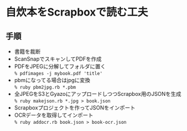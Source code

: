 <h1>自炊本をScrapboxで読む工夫</h1>

<h2>手順</h2>

<ul>
  <li>書籍を裁断</li>
  <li>ScanSnapでスキャンしてPDFを作成</li>
  <li>PDFをJPEGに分解してフォルダに置く<br>
    <code>% pdfimages -j mybook.pdf 'title'</code>
  </li>
  <li>pbmになってる場合はjpgに変換<br>
    <code>% ruby pbm2jpg.rb *.pbm</code><br>
  </li>
  <li>全JPEGをS3とGyazoにアップロードしつつScrapbox用のJSONを生成<br>
    <code>% ruby makejson.rb *.jpg > book.json</code>
  </li>
  <li>Scrapboxプロジェクトを作ってJSONをインポート</li>
  <li>OCRデータを取得してインポート<br>
    <code>% ruby addocr.rb book.json > book-ocr.json</code>
  </li>  
</ul>
